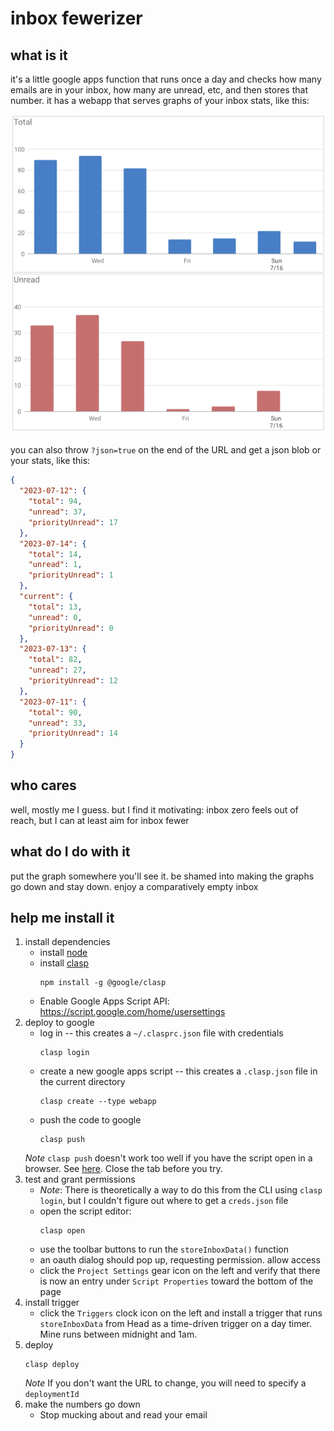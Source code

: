 # inbox fewerizer

## what is it

it's a little google apps function that runs once a day and checks how many emails are in your inbox, how many are unread, etc, and then stores that number.  it has a webapp that serves graphs of your inbox stats, like this:

![example graphs](/example.png)

you can also throw `?json=true` on the end of the URL and get a json blob or your stats, like this:

```json
{
  "2023-07-12": {
    "total": 94,
    "unread": 37,
    "priorityUnread": 17
  },
  "2023-07-14": {
    "total": 14,
    "unread": 1,
    "priorityUnread": 1
  },
  "current": {
    "total": 13,
    "unread": 0,
    "priorityUnread": 0
  },
  "2023-07-13": {
    "total": 82,
    "unread": 27,
    "priorityUnread": 12
  },
  "2023-07-11": {
    "total": 90,
    "unread": 33,
    "priorityUnread": 14
  }
}
```


## who cares

well, mostly me I guess. but I find it motivating: inbox zero feels out of reach, but I can at least aim for inbox fewer

## what do I do with it

put the graph somewhere you'll see it. be shamed into making the graphs go down and stay down. enjoy a comparatively empty inbox

## help me install it

1. install dependencies
    * install [node](https://nodejs.org/en/download/)
    * install [clasp](https://github.com/google/clasp)
        ```
        npm install -g @google/clasp
        ```
    * Enable Google Apps Script API: https://script.google.com/home/usersettings
2. deploy to google
    *  log in -- this creates a `~/.clasprc.json` file with credentials
        ```
        clasp login
        ```
    *  create a new google apps script -- this creates a `.clasp.json` file in the current directory
        ```
        clasp create --type webapp
        ```
    * push the code to google
        ```
        clasp push
        ```
    *Note* `clasp push` doesn't work too well if you have the script open in a browser. See [here](https://issuetracker.google.com/issues/123311608). Close the tab before you try.
3. test and grant permissions
    * *Note*: There is theoretically a way to do this from the CLI using `clasp login`, but I couldn't figure out where to get a `creds.json` file
    * open the script editor:
        ```
        clasp open
        ```
    * use the toolbar buttons to run the `storeInboxData()` function
    * an oauth dialog should pop up, requesting permission. allow access
    * click the `Project Settings` gear icon on the left and verify that there is now an entry under `Script Properties` toward the bottom of the page
5. install trigger
    * click the `Triggers` clock icon on the left and install a trigger that runs `storeInboxData` from Head as a time-driven trigger on a day timer. Mine runs between midnight and 1am.
6. deploy
    ```
    clasp deploy
    ```
    *Note* If you don't want the URL to change, you will need to specify a `deploymentId`
7. make the numbers go down
    * Stop mucking about and read your email
